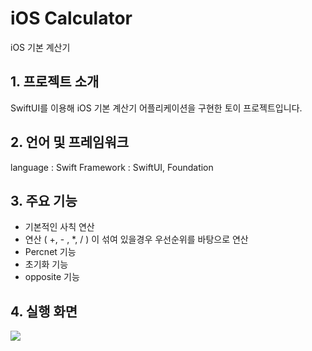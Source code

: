 # iOS Calculator

iOS 기본 계산기

## 1. 프로젝트 소개

SwiftUI를 이용해 iOS 기본 계산기 어플리케이션을 구현한 토이 프로젝트입니다.

## 2. 언어 및 프레임워크

language : Swift
Framework : SwiftUI, Foundation

## 3. 주요 기능

- 기본적인 사칙 연산
- 연산 ( +, - , *, / ) 이 섞여 있을경우 우선순위를 바탕으로 연산
- Percnet 기능
- 초기화 기능
- opposite 기능

## 4. 실행 화면

<img src="https://github.com/kimsangjunzzang/CalculatorApp/assets/84498457/59912ab3-3630-4f91-97b4-12a20d6502ae">

